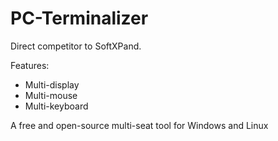 PC-Terminalizer
===============

Direct competitor to SoftXPand.

Features:
* Multi-display
* Multi-mouse
* Multi-keyboard

A free and open-source multi-seat tool for Windows and Linux
